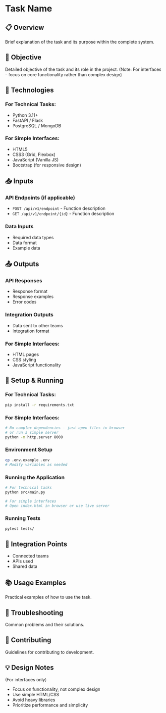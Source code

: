 # Task Name

## 📋 Overview
Brief explanation of the task and its purpose within the complete system.

## 🎯 Objective
Detailed objective of the task and its role in the project.
(Note: For interfaces - focus on core functionality rather than complex design)

## 🔧 Technologies
### For Technical Tasks:
- Python 3.11+
- FastAPI / Flask
- PostgreSQL / MongoDB

### For Simple Interfaces:
- HTML5
- CSS3 (Grid, Flexbox)
- JavaScript (Vanilla JS)
- Bootstrap (for responsive design)

## 📥 Inputs
### API Endpoints (if applicable)
- `POST /api/v1/endpoint` - Function description
- `GET /api/v1/endpoint/{id}` - Function description

### Data Inputs
- Required data types
- Data format
- Example data

## 📤 Outputs
### API Responses
- Response format
- Response examples
- Error codes

### Integration Outputs
- Data sent to other teams
- Integration format

### For Simple Interfaces:
- HTML pages
- CSS styling
- JavaScript functionality

## 🚀 Setup & Running
### For Technical Tasks:
```bash
pip install -r requirements.txt
```

### For Simple Interfaces:
```bash
# No complex dependencies - just open files in browser
# or run a simple server
python -m http.server 8000
```

### Environment Setup
```bash
cp .env.example .env
# Modify variables as needed
```

### Running the Application
```bash
# For technical tasks
python src/main.py

# For simple interfaces
# Open index.html in browser or use live server
```

### Running Tests
```bash
pytest tests/
```

## 🔗 Integration Points
- Connected teams
- APIs used
- Shared data

## 📚 Usage Examples
Practical examples of how to use the task.

## 🐛 Troubleshooting
Common problems and their solutions.

## 🤝 Contributing
Guidelines for contributing to development.

## 💡 Design Notes
(For interfaces only)
- Focus on functionality, not complex design
- Use simple HTML/CSS
- Avoid heavy libraries
- Prioritize performance and simplicity
